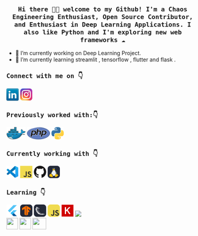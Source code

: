
<h3 align="center"><samp> Hi there 👋🏾  welcome to my Github! I'm a Chaos Engineering Enthusiast, Open Source Contributor, and Enthusiast in Deep Learning Applications. I also like Python and I'm exploring new web frameworks ☁️ </samp></h3>

- 🔭 I’m currently working on Deep Learning Project.
-  🌱 I’m currently learning streamlit , tensorflow , flutter and flask .

<h3><samp> Connect with me on 👇</samp></h3>

[![LinkedIn](icons/linkedin.png)](https://www.linkedin.com/in/sai-sanjay-kottakota-9648bb233/)
[![Instagram](icons/instagram.png)](https://instagram.com/m4sterph0enix?igshid=ZDdkNTZiNTM=)

<h3><samp> Previously worked with:👇</samp></h3>

<a href="https://www.docker.com/" title="Docker"><img src="icons/docker.png" /></a>
<a href="https://www.php.net/" title="PHP"><img src="icons/php.png" /></a>
<a href="https://www.python.org/" title="Python"><img src="icons/python.png" /></a>

<h3><samp>Currently working with 👇</samp></h3>
<a href="https://code.visualstudio.com/" title="Visual Studio Code"><img src="icons/vscode.png" /></a>
<a href="https://en.wikipedia.org/wiki/JavaScript" title="JavaScript"><img src="icons/javascript.png" /></a>
<a href="https://github.com/" title="GitHub"><img src="icons/github.png" /></a>
<a href="https://ubuntu.org/" title="Linux"><img src="icons/Linux-Dark.svg"   height=32 width=32/></a>

<h3><samp>Learning 👇</samp></h3>
<a href="https://flutter.dev/" title="Flutter"><img src="icons/flutter.png" /></a>
<a href="https://tensorflow.org/" title="Flutter"  ><img src="icons/TensorFlow-Dark.svg" height=32 width=32 /></a>
<a href="https://flask.palletsprojects.com/en/2.2.x/" title="Flask"  ><img src="icons/Flask-Dark.svg" height=32 width=32 /></a>
<a href="https://www.javascript.com/" title="Javascript"  ><img src="icons/JavaScript.svg" height=32 width=32 /></a>
<a href="https://ubuntu.org/" title="Linux"><img src="icons/1200px-Keras_logo.svg.png"   height=32 width=32/></a>

  <img src="https://media.giphy.com/media/M9gbBd9nbDrOTu1Mqx/giphy.gif" width="100"/>
</div>
<div>
    <img src="https://cultofthepartyparrot.com/parrots/hd/githubparrot.gif" width="30" height="30"/>
    <img src="https://cultofthepartyparrot.com/flags/hd/indiaparrot.gif" width="30" height="30"/>
    <img src="https://cultofthepartyparrot.com/parrots/asyncparrot.gif" width="36" height="30"/>
</div>
  
